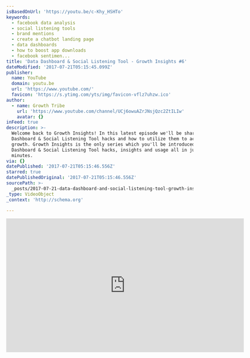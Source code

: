 ```yaml
---
isBasedOnUrl: 'https://youtu.be/c-Khy_HSHTo'
keywords:
  - facebook data analysis
  - social listening tools
  - brand mentions
  - create a chatbot landing page
  - data dashboards
  - how to boost app downloads
  - facebook sentimen...
title: 'Data Dashboard & Social Listening Tool - Growth Insights #6'
dateModified: '2017-07-21T05:15:45.099Z'
publisher:
  name: YouTube
  domain: youtu.be
  url: 'https://www.youtube.com/'
  favicon: 'https://s.ytimg.com/yts/img/favicon-vflz7uhzw.ico'
author:
  - name: Growth Tribe
    url: 'https://www.youtube.com/channel/UCj6owuAZrJNsjQzc2ZtILIw'
    avatar: {}
inFeed: true
description: >-
  Welcome back to Growth Insights! In this latest episode we'll be sharing Data
  Dashboard & Social Listening Tool hacks and how to utilize them to achieve
  growth. Growth Insights is the only series which you'll be introduced to Data
  Dashboard & Social Listening Tool hacks, insights and usage all in just 7
  minutes.
via: {}
datePublished: '2017-07-21T05:15:46.556Z'
starred: true
datePublishedOriginal: '2017-07-21T05:15:46.556Z'
sourcePath: >-
  _posts/2017-07-21-data-dashboard-and-social-listening-tool-growth-insights-6.md
_type: VideoObject
_context: 'http://schema.org'

---
```

<iframe src="https://cdn.embedly.com/widgets/media.html?src=https%3A%2F%2Fwww.youtube.com%2Fembed%2Fc-Khy_HSHTo%3Ffeature%3Doembed&amp;url=http%3A%2F%2Fwww.youtube.com%2Fwatch%3Fv%3Dc-Khy_HSHTo&amp;image=https%3A%2F%2Fi.ytimg.com%2Fvi%2Fc-Khy_HSHTo%2Fhqdefault.jpg&amp;key=a715cf41cc93453ca338d350cd26f87b&amp;type=text%2Fhtml&amp;schema=youtube" width="640" height="360" scrolling="no" frameborder="0" allowfullscreen="" style=""></iframe>